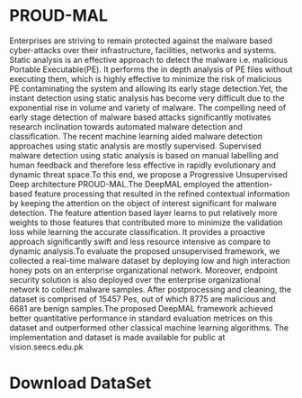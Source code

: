 # PROUD-MAL
Enterprises are striving to remain protected against the malware based cyber-attacks over their infrastructure, facilities, networks and systems. Static analysis is an effective approach to detect the malware i.e. malicious Portable Executable(PE). It performs the in depth analysis of PE files without executing them, which is highly effective to minimize the risk of malicious PE contaminating the system and allowing its early stage detection.Yet, the instant detection using static analysis has become very difficult due to the exponential rise in volume and variety of malware. The compelling need of early stage detection of malware based attacks significantly motivates research inclination towards automated malware detection and classification. The recent machine learning aided malware detection approaches using static analysis are mostly supervised. Supervised malware detection using static analysis is based on manual labelling and human feedback and therefore less effective in rapidly evolutionary and dynamic threat space.To this end, we propose a Progressive Unsupervised Deep architecture PROUD-MAL.The DeepMAL employed the attention-based feature processing that resulted in the refined contextual information by keeping the attention on the object of interest significant for malware detection. The feature attention based layer learns to put relatively more weights to those features that contributed more to minimize the validation loss while learning the accurate classification. It provides a proactive approach significantly swift and less resource intensive as compare to dynamic analysis.To evaluate the proposed unsupervised framework, we collected a real-time malware dataset by deploying low and high interaction honey pots on an enterprise organizational network. Moreover, endpoint security solution is also deployed over the enterprise organizational network to collect malware samples. After postprocessing and cleaning, the dataset is comprised of 15457 Pes, out of which 8775 are malicious and 6681 are benign samples.The proposed DeepMAL framework achieved better quantitative performance in standard evaluation metrices on this dataset and outperformed other classical machine learning algorithms. The implementation and dataset is made available for public at vision.seecs.edu.pk 
# Download DataSet

